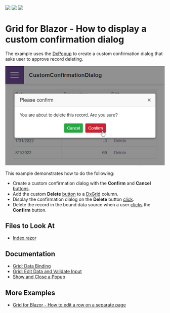 <!-- default badges list -->
![](https://img.shields.io/endpoint?url=https://codecentral.devexpress.com/api/v1/VersionRange/199047075/22.1.2%2B)
[![](https://img.shields.io/badge/Open_in_DevExpress_Support_Center-FF7200?style=flat-square&logo=DevExpress&logoColor=white)](https://supportcenter.devexpress.com/ticket/details/T802166)
[![](https://img.shields.io/badge/📖_How_to_use_DevExpress_Examples-e9f6fc?style=flat-square)](https://docs.devexpress.com/GeneralInformation/403183)
<!-- default badges end -->

# Grid for Blazor - How to display a custom confirmation dialog 

The example uses the [DxPopup](https://docs.devexpress.com/Blazor/DevExpress.Blazor.DxPopup) to create a custom confirmation dialog that asks user to approve record deleting.

![Display a custom confirmation dialog before deleting a grid record](application-page.png)

This example demonstrates how to do the following:

- Create a custom confirmation dialog with the **Confirm** and **Cancel** [buttons](https://docs.devexpress.com/Blazor/DevExpress.Blazor.DxButton).
- Add the custom **Delete** [button](https://docs.devexpress.com/Blazor/DevExpress.Blazor.DxButton) to a [DxGrid](https://docs.devexpress.com/Blazor/DevExpress.Blazor.DxGrid) column.
- Display the confirmation dialog on the **Delete** button [click](https://docs.devexpress.com/Blazor/DevExpress.Blazor.DxButton.Click).
- Delete the record in the bound data source when a user [clicks](https://docs.devexpress.com/Blazor/DevExpress.Blazor.DxButton.Click) the **Confirm** button.

## Files to Look At

- [Index.razor](./CS/DataGridShowDeleteConfirmation/Pages/Index.razor)

## Documentation

- [Grid: Data Binding](https://docs.devexpress.com/Blazor/403737/grid/bind-to-data)
- [Grid: Edit Data and Validate Input](https://docs.devexpress.com/Blazor/403454/grid/edit-data-and-validate-input)
- [Show and Close a Popup](https://docs.devexpress.com/Blazor/DevExpress.Blazor.DxPopup#show-and-close-a-popup)

## More Examples

- [Grid for Blazor - How to edit a row on a separate page](https://supportcenter.devexpress.com/ticket/details/t802173/grid-for-blazor-how-to-edit-a-row-on-a-separate-page)